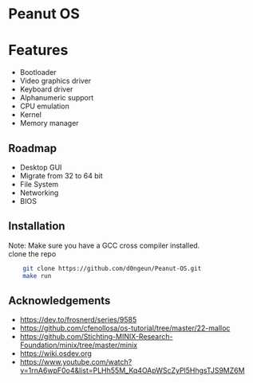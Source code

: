 
# Peanut OS

# Features

- Bootloader
- Video graphics driver
- Keyboard driver
- Alphanumeric support
- CPU emulation
- Kernel
- Memory manager

## Roadmap

- Desktop GUI
- Migrate from 32 to 64 bit
- File System
- Networking
- BIOS 

## Installation

Note: Make sure you have a GCC cross compiler installed.  
clone the repo
```bash
    git clone https://github.com/d0ngeun/Peanut-OS.git
    make run
```

## Acknowledgements

 - https://dev.to/frosnerd/series/9585
 - https://github.com/cfenollosa/os-tutorial/tree/master/22-malloc
 - https://github.com/Stichting-MINIX-Research-Foundation/minix/tree/master/minix
 - https://wiki.osdev.org
 - https://www.youtube.com/watch?v=1rnA6wpF0o4&list=PLHh55M_Kq4OApWScZyPl5HhgsTJS9MZ6M
